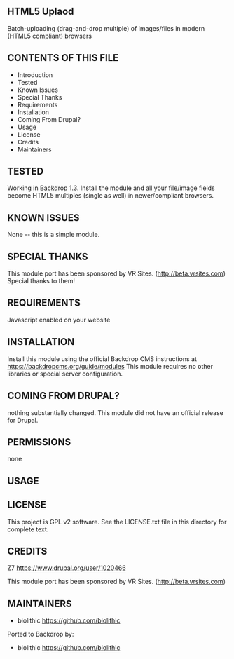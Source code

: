 HTML5 Uplaod
---------------------

Batch-uploading (drag-and-drop multiple) of images/files in modern (HTML5 compliant) browsers

CONTENTS OF THIS FILE
---------------------

 - Introduction
 - Tested
 - Known Issues
 - Special Thanks
 - Requirements
 - Installation
 - Coming From Drupal?
 - Usage
 - License
 - Credits
 - Maintainers

TESTED
-----

Working in Backdrop 1.3.  Install the module and all your file/image fields become HTML5 multiples (single as well) in newer/compliant browsers.

KNOWN ISSUES
---------------------

None -- this is a simple module.

SPECIAL THANKS
--------------

This module port has been sponsored by VR Sites. (http://beta.vrsites.com)  Special thanks to them!

REQUIREMENTS
------------

Javascript enabled on your website

INSTALLATION
------------

Install this module using the official Backdrop CMS instructions at https://backdropcms.org/guide/modules
This module requires no other libraries or special server configuration.

COMING FROM DRUPAL?
-------------------

nothing substantially changed.  This module did not have an official release for Drupal.

PERMISSIONS
------------

none

USAGE
-----


LICENSE
-------

This project is GPL v2 software. See the LICENSE.txt file in this directory for complete text.

CREDITS
-----------

Z7 <https://www.drupal.org/user/1020466>

This module port has been sponsored by VR Sites. (http://beta.vrsites.com)

MAINTAINERS
-----------

- biolithic <https://github.com/biolithic>

Ported to Backdrop by:

- biolithic <https://github.com/biolithic>
